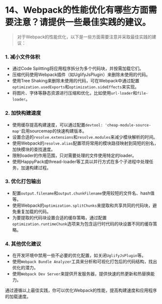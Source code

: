 # 14、Webpack的性能优化有哪些方面需要注意？请提供一些最佳实践的建议。

> 对于Webpack的性能优化，以下是一些方面需要注意并采取最佳实践的建议：

### 1. 减小文件体积

- 通过Code Splitting将应用程序拆分为多个代码块，并按需加载它们。
- 压缩代码使用Webpack插件（如UglifyJsPlugin）来删除未使用的代码。
- 使用Tree Shaking来删除未使用的代码，可在Webpack中通过配置`optimization.usedExports`和`optimization.sideEffects`来实现。
- 将图片、字体等静态资源进行压缩和优化，比如使用`url-loader`和`file-loader`。

### 2. 加快构建速度

- 使用缓存提高构建速度，可以通过配置`devtool: 'cheap-module-source-map'`启用sourcemap的快速构建版本。
- 设置合适的`resolve.extensions`和`resolve.modules`来减少模块解析的时间。
- 使用Webpack的`resolve.alias`配置项将常用的模块路径映射到简短的别名，加快模块的查找速度。
- 限制loader的作用范围，只对需要处理的文件使用特定的loader。
- 使用HappyPack或thread-loader等工具以并行方式在多个子进程中处理任务，加速构建过程。

### 3. 优化打包输出

- 配置`output.filename`和`output.chunkFilename`使用较短的文件名、hash值等。
- 使用Webpack的`optimization.splitChunks`来提取和共享共同的代码块，避免重复加载的代码。
- 为要提取的代码块设置合适的缓存策略，通过配置`optimization.runtimeChunk`选项来为包含运行时代码的块设置不同的缓存策略。

### 4. 其他优化建议

- 在开发环境中禁用一些不必要的优化配置，如关闭`UglifyJsPlugin`等。
- 使用`Webpack Bundle Analyzer`工具来分析和可视化打包后的代码结构，找出优化的潜力。
- 使用`Webpack Dev Server`来提供开发服务器，提供快速的热更新和热替换能力。

通过遵循以上最佳实践，你可以优化Webpack的性能，提高构建速度和应用程序的加载速度。